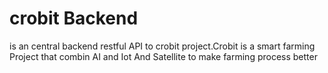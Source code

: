 #  crobit Backend 
is an central backend restful API to crobit project.Crobit is a smart farming Project that combin AI and Iot And Satellite to make farming process better 
